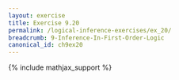 ```yaml
---
layout: exercise
title: Exercise 9.20
permalink: /logical-inference-exercises/ex_20/
breadcrumb: 9-Inference-In-First-Order-Logic
canonical_id: ch9ex20
---
```


{% include mathjax_support %}

